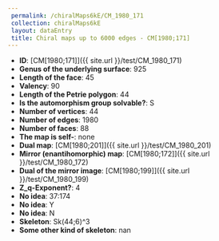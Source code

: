 ```yaml
--- 
 permalink: /chiralMaps6kE/CM_1980_171 
 collection: chiralMaps6kE
 layout: dataEntry
 title: Chiral maps up to 6000 edges - CM[1980;171]
---
```


- **ID**: [CM[1980;171]]({{ site.url }}/test/CM_1980_171)
- **Genus of the underlying surface**: 925
- **Length of the face**: 45
- **Valency**: 90
- **Length of the Petrie polygon**: 44
- **Is the automorphism group solvable?**: S
- **Number of vertices**: 44
- **Number of edges**: 1980
- **Number of faces**: 88
- **The map is self-**: none
- **Dual map**: [CM[1980;201]]({{ site.url }}/test/CM_1980_201)
- **Mirror (enantihomorphic) map**: [CM[1980;172]]({{ site.url }}/test/CM_1980_172)
- **Dual of the mirror image**: [CM[1980;199]]({{ site.url }}/test/CM_1980_199)
- **Z_q-Exponent?**: 4
- **No idea**:  37:174
- **No idea**: Y
- **No idea**: N
- **Skeleton**: Sk(44;6)^3
- **Some other kind of skeleton**: nan
